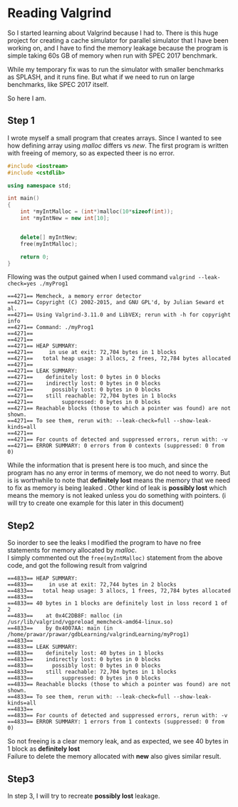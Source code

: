 # Reading Valgrind    
  
So I started learning about Valgrind because I had to. There is this huge project for creating a cache simulator for parallel simulator that I have been working on, and I have to find the memory leakage because the program is simple taking 60s GB of memory when run with SPEC 2017 benchmark.  
  
While my temporary fix was to run the simulator with smaller benchmarks as SPLASH, and it runs fine. But what if we need to run on large benchmarks, like SPEC 2017 itself.  
  
So here I am.  

## Step 1  

I wrote myself a small program that creates arrays. Since I wanted to see how defining array using *malloc* differs vs *new*. The first program is written with freeing of memory, so as expected theer is no error.  
```C++
#include <iostream>
#include <cstdlib>

using namespace std;

int main()
{
	int *myIntMalloc = (int*)malloc(10*sizeof(int));
	int *myIntNew = new int[10];


	delete[] myIntNew;
	free(myIntMalloc);

	return 0;
}  
```
  
Fllowing was the output gained when I used command `valgrind --leak-check=yes ./myProg1`  
```
==4271== Memcheck, a memory error detector
==4271== Copyright (C) 2002-2015, and GNU GPL'd, by Julian Seward et al.
==4271== Using Valgrind-3.11.0 and LibVEX; rerun with -h for copyright info
==4271== Command: ./myProg1
==4271== 
==4271== 
==4271== HEAP SUMMARY:
==4271==     in use at exit: 72,704 bytes in 1 blocks
==4271==   total heap usage: 3 allocs, 2 frees, 72,784 bytes allocated
==4271== 
==4271== LEAK SUMMARY:
==4271==    definitely lost: 0 bytes in 0 blocks
==4271==    indirectly lost: 0 bytes in 0 blocks
==4271==      possibly lost: 0 bytes in 0 blocks
==4271==    still reachable: 72,704 bytes in 1 blocks
==4271==         suppressed: 0 bytes in 0 blocks
==4271== Reachable blocks (those to which a pointer was found) are not shown.
==4271== To see them, rerun with: --leak-check=full --show-leak-kinds=all
==4271== 
==4271== For counts of detected and suppressed errors, rerun with: -v
==4271== ERROR SUMMARY: 0 errors from 0 contexts (suppressed: 0 from 0)

```
  
While the information that is present here is too much, and since the program has no any error in terms of memory, we do not need to worry. But is is worthwhile to note that **definitely lost** means the memory that we need to fix as memory is being leaked . Other kind of leak is **possibly lost** which means the memory is not leaked unless you do something with pointers. (i will try to create one example for this later in this document)  
  
## Step2
  
So inorder to see the leaks I modified the program to have no free statements for memory allocated by *malloc*.  
I simply commented out the `free(myIntMalloc)` statement from the above code, and got the following result from valgrind  
```
==4833== HEAP SUMMARY:
==4833==     in use at exit: 72,744 bytes in 2 blocks
==4833==   total heap usage: 3 allocs, 1 frees, 72,784 bytes allocated
==4833== 
==4833== 40 bytes in 1 blocks are definitely lost in loss record 1 of 2
==4833==    at 0x4C2DB8F: malloc (in /usr/lib/valgrind/vgpreload_memcheck-amd64-linux.so)
==4833==    by 0x4007AA: main (in /home/prawar/prawar/gdbLearning/valgrindLearning/myProg1)
==4833== 
==4833== LEAK SUMMARY:
==4833==    definitely lost: 40 bytes in 1 blocks
==4833==    indirectly lost: 0 bytes in 0 blocks
==4833==      possibly lost: 0 bytes in 0 blocks
==4833==    still reachable: 72,704 bytes in 1 blocks
==4833==         suppressed: 0 bytes in 0 blocks
==4833== Reachable blocks (those to which a pointer was found) are not shown.
==4833== To see them, rerun with: --leak-check=full --show-leak-kinds=all
==4833== 
==4833== For counts of detected and suppressed errors, rerun with: -v
==4833== ERROR SUMMARY: 1 errors from 1 contexts (suppressed: 0 from 0)

```
So not freeing is a clear memory leak, and as expected, we see 40 bytes in 1 block as **definitely lost**  
Failure to delete the memory allocated with **new** also gives similar result.
  
## Step3

In step 3, I will try to recreate **possibly lost** leakage.
